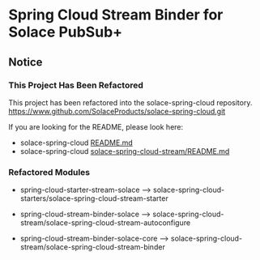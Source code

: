 # Spring Cloud Stream Binder for Solace PubSub+

## Notice

### This Project Has Been Refactored

This project has been refactored into the solace-spring-cloud repository.
https://www.github.com/SolaceProducts/solace-spring-cloud.git

If you are looking for the README, please look here:
* solace-spring-cloud [README.md](https://github.com/SolaceProducts/solace-spring-cloud/blob/master/README.md) 
* solace-spring-cloud [solace-spring-cloud-stream/README.md](https://github.com/SolaceProducts/solace-spring-cloud/blob/master/solace-spring-cloud-stream/README.md)

### Refactored Modules

* spring-cloud-starter-stream-solace --> solace-spring-cloud-starters/solace-spring-cloud-stream-starter

* spring-cloud-stream-binder-solace --> solace-spring-cloud-stream/solace-spring-cloud-stream-autoconfigure

* spring-cloud-stream-binder-solace-core --> solace-spring-cloud-stream/solace-spring-cloud-stream-binder
